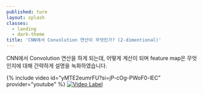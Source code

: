```yaml
---
published: ture
layout: splash
classes:
  - landing
  - dark-theme
title: 'CNN에서 Convolution 연산이 무엇인가? (2-dimentional)'
---
```

  
CNN에서 Convolution 연산을 하게 되는데, 어떻게 계산이 되며 feature map은 무엇인지에 대해 간략하게 설명을 녹화하였습니다.

{% include video id="yMTE2eumrFU?si=jP-cOg-PWoF0-lEC" provider="youtube" %}
[![Video Label](https://img.youtube.com/vi/yMTE2eumrFU/0.jpg)](https://youtu.be/yMTE2eumrFU)
